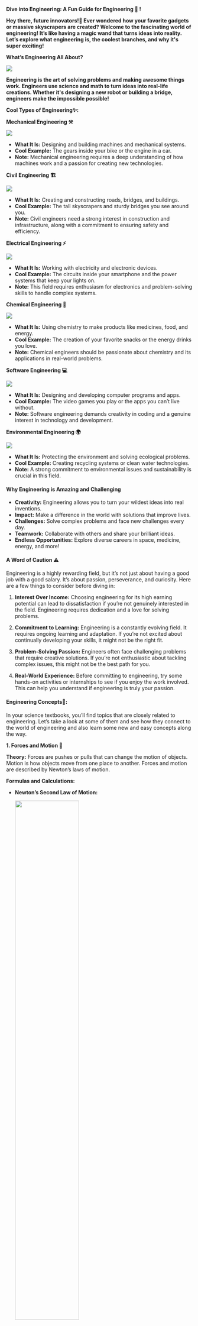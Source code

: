 **Dive into Engineering: A Fun Guide for Engineering 🚀 \!**

**Hey there, future innovators\!🌟 Ever wondered how your favorite gadgets or massive skyscrapers are created? Welcome to the fascinating world of engineering\! It’s like having a magic wand that turns ideas into reality. Let’s explore what engineering is, the coolest branches, and why it's super exciting\!**

**What’s Engineering All About?**

<img src="Images/image 1.png">

**Engineering is the art of solving problems and making awesome things work. Engineers use science and math to turn ideas into real-life creations. Whether it's designing a new robot or building a bridge, engineers make the impossible possible\!**

**Cool Types of Engineering✨:**

**Mechanical Engineering ⚒️**

<img src="Images/image 2.png">

- **What It Is:** Designing and building machines and mechanical systems.
- **Cool Example:** The gears inside your bike or the engine in a car.
- **Note:** Mechanical engineering requires a deep understanding of how machines work and a passion for creating new technologies.

**Civil Engineering 🏗️**

<img src="Images/image 3.png">

- **What It Is:** Creating and constructing roads, bridges, and buildings.
- **Cool Example:** The tall skyscrapers and sturdy bridges you see around you.
- **Note:** Civil engineers need a strong interest in construction and infrastructure, along with a commitment to ensuring safety and efficiency.

**Electrical Engineering ⚡**

<img src="Images/image 4.png">

- **What It Is:** Working with electricity and electronic devices.
- **Cool Example:** The circuits inside your smartphone and the power systems that keep your lights on.
- **Note:** This field requires enthusiasm for electronics and problem-solving skills to handle complex systems.

**Chemical Engineering 🧪**

<img src="Images/image 5.png">

- **What It Is:** Using chemistry to make products like medicines, food, and energy.
- **Cool Example:** The creation of your favorite snacks or the energy drinks you love.
- **Note:** Chemical engineers should be passionate about chemistry and its applications in real-world problems.

**Software Engineering 💻**

<img src="Images/image 6.png">

- **What It Is:** Designing and developing computer programs and apps.
- **Cool Example:** The video games you play or the apps you can’t live without.
- **Note:** Software engineering demands creativity in coding and a genuine interest in technology and development.

**Environmental Engineering 🌍**

<img src="Images/image 7.png">

- **What It Is:** Protecting the environment and solving ecological problems.
- **Cool Example:** Creating recycling systems or clean water technologies.
- **Note:** A strong commitment to environmental issues and sustainability is crucial in this field.

#### **Why Engineering is Amazing and Challenging**

- **Creativity:** Engineering allows you to turn your wildest ideas into real inventions.
- **Impact:** Make a difference in the world with solutions that improve lives.
- **Challenges:** Solve complex problems and face new challenges every day.
- **Teamwork:** Collaborate with others and share your brilliant ideas.
- **Endless Opportunities:** Explore diverse careers in space, medicine, energy, and more\!

#### **A Word of Caution ⚠️**

####

Engineering is a highly rewarding field, but it’s not just about having a good job with a good salary. It’s about passion, perseverance, and curiosity. Here are a few things to consider before diving in:

1. **Interest Over Income:** Choosing engineering for its high earning potential can lead to dissatisfaction if you’re not genuinely interested in the field. Engineering requires dedication and a love for solving problems.

1. **Commitment to Learning:** Engineering is a constantly evolving field. It requires ongoing learning and adaptation. If you’re not excited about continually developing your skills, it might not be the right fit.

1. **Problem-Solving Passion:** Engineers often face challenging problems that require creative solutions. If you’re not enthusiastic about tackling complex issues, this might not be the best path for you.

1. **Real-World Experience:** Before committing to engineering, try some hands-on activities or internships to see if you enjoy the work involved. This can help you understand if engineering is truly your passion.

#### **Engineering Concepts📑:**

In your science textbooks, you’ll find topics that are closely related to engineering. Let’s take a look at some of them and see how they connect to the world of engineering and also learn some new and easy concepts along the way.

**1\. Forces and Motion 🌌**

**Theory:** Forces are pushes or pulls that can change the motion of objects. Motion is how objects move from one place to another. Forces and motion are described by Newton’s laws of motion.

**Formulas and Calculations:**

- **Newton’s Second Law of Motion:**

  <img src="Images/image 8.png" width="60%">

  - **F** is the force applied (in Newtons, N)
  - **m** is the mass of the object (in kilograms, kg)
  - **a** is the acceleration (in meters per second squared, m/s²)

  Example: If you push a cart with a force of 10 N and the cart has a mass of 2 kg, the acceleration is 10N/ 2 kg \= 5 m/s2

- **Gravity Force:**

  <img src="Images/image 9.png" width="40%">

  - **g** is the acceleration due to gravity (approximately 9.8 m/s² on Earth)

  Example: A book with a mass of 1 kg has a gravitational force of 1 kg×9.8 m/s2 \= 9.8 N.

- **Friction Force:**

  <img src="Images/image 10.png" width="50%">

  - **μ** is the coefficient of friction
  - **N** is the normal force (the force perpendicular to the surface)

  Example: If the coefficient of friction is 0.5 and the normal force is 10 N, the frictional force is 0.5×10 N=5 N.

         **Distance Covered with Constant Motion:**

<img src="Images/image 11.png" width="50%">

- **d** is the distance covered (in meters, m)
- **v** is the velocity (in meters per second, m/s)
- **t** is the time (in seconds, s)

       Example: If a car travels at 20 m/s for 10 seconds, the distance covered is

       20 m/s×10 s \= 200 m.

        **Distance Covered with Uniform Acceleration:**

<img src="Images/image 12.png" width="50%">

- **v_i** is the initial velocity (in m/s)
- **a** is the acceleration (in m/s²)
- **t** is the time (in seconds, s)

<Img src="Images/image 13.png" width="90%">

**Engineering Connection:** Engineers use these principles to design and test machines, vehicles, and structures to ensure they work safely and efficiently.

**2\. Simple Machines ⚙️🔧**

**Theory:** Simple machines make work easier by allowing us to apply less force to move objects. They include levers, pulleys, inclined planes, screws, wedges, and gears.

### **Understanding Mechanical Advantage: Making Work Easier**

**Mechanical Advantage (MA)** is a concept used to describe how simple machines make work easier. It measures the factor by which a machine multiplies the force applied to it, allowing you to lift or move a heavier load with less effort.

#### **What is Mechanical Advantage?**

Mechanical Advantage tells us how much a machine increases the force you apply. In simple terms, it’s a way of figuring out how effective a machine is at helping you move or lift things.

**Formulas and Calculations:**

- **Effort Arm and Load Arm:** In a lever, the effort arm is the distance from the fulcrum (pivot point) to where you apply force. The load arm is the distance from the fulcrum to the point where the load (object to be moved) is located.

  1. **Effort Arm:** The part of the lever where you apply your force. The longer this arm, the less force you need to lift the load.
  1. **Load Arm:** The part of the lever where the load is placed. The shorter this arm, the more force you need to lift the load.

- **Mechanical Advantage (MA) for Levers:**

  <p>
    <img src="Images/image 14.png" width="50%">
    <img src="Images/image 15.png">
  </p>

  Example: If a seesaw has an effort arm of 2 meters and a load arm of 1 meter, the mechanical advantage is 2 m / 1 m \= 2\. This means you can lift a load with half the force by using this lever.

- **Mechanical Advantage for Pulleys:** A pulley is a device that can increase the magnitude of an effort force. There are many types of pulleys and the mechanical advantages also vary for each of them.

### **Without Pulley**

<img src="Images/image 16.png">

With no pulley \- the effort force is _similar_ to the load \- in opposite direction.

_S \= F                                  (1)_

_where_

_S \= effort force (N, lb)_

_F \= load (N, lb)_

So, the mechanical advantage will be 1

### **Single Pulley**

#### **Fixed Pulley**

<img src="Images/image 17.png">

With a single fixed pulley the effort force is _similar_ (or more due to efficiency loss) to the load.

_S \= F                                (2)_

The advantage with the single fixed pulley is that the direction of force is changed \- it is possible to pull down instead of lifting up.

So, the mechanical advantage will be 1

#### **Movable Pulley**

<img src="Images/image 18.png">

With a single moveable pulley the effort force is _half_ (or more due to efficiency loss) of the load.

_S \= 1/2 F                                (3)_

So the mechanical advantage will be 2

### **Combined Pulleys**

<img src="Images/image 19.png">

With a combined moveable pulley as above \- the effort force is _half_ (or more due to efficiency loss) of the load.

_S \= 1/2 F                               (4)_

Here, the mechanical advantage will be 2

To understand the concept of mechanical advantages in pulleys we can see this picture:

<img src="Images/image 20.png">

This demonstrates a few pulley setups. First, we’ll look at pulley system 1\. This is a simple pulley, and in order to keep a weight pulling with 100 N of force up in the air, you have to pull with 100 N. This is because all of the weight of the block creates a tension on that one single rope, and you have to pull with the same force. Since the ratio between weight force and the required force is 1:1, the mechanical advantage is 1\. Pretty easy.

Now in pulley system 2, we’ve added another pulley, one that moves with the weight. Notice how the 100 N force of the weight has been split in two by the presence of two ends of the rope to support the weight instead of just one. The system still balances out, 50+50–100=0, only now half of the tension is diverted to the ceiling, and you only have to pull with 50 N of force to lift 100 N. With a force ratio of 2:1 this time around, you have a mechanical advantage of 2\.

Again, with pulley system 3, we have divided up the force of the weight, but this time, by adding a third pulley and hooking the rope directly on the second pulley, it’s split into thirds. As you probably guessed, this gives us a mechanical advantage of 3\.

**So, Mechanical Advantage for Pulleys** \= The **number of loops of the rope**.

- **Efficiency:** **Efficiency is denoted by η.**

  <img src="Images/image 21.png" width="40%">

<Img src="Images/image 22.png">

**Engineering Connection:** Engineers use simple machines to create complex tools and systems. For instance, cranes use pulleys to lift heavy objects with less effort.

**3\. Energy 🔋**

**Theory:** Energy is the ability to do work. It comes in various forms such as kinetic (energy of motion), potential (stored energy), and thermal (heat energy). Energy cannot be created or destroyed, only transformed from one form to another.

**Formulas and Calculations:**

- **Kinetic Energy (KE):**

  <img src="Images/image 23.png">

  - **m** is mass (in kg)
  - **v** is velocity (in m/s)

  <img src="Images/image 24.png">

- **Potential Energy (PE):**

  <img src="Images/image 25.png">

  - **m** is mass (in kg)
  - **g** is gravitational acceleration (9.8 m/s²)
  - **h** is height (in meters)

  Example: A book with a mass of 2 kg on a shelf 5 meters high has a potential energy of 2 kg × 9.8 m/s2 × 5 m= 98 J.

  **Energy Conservation:** The total energy in a closed system remains constant.

**Engineering Connection:** Engineers use these principles to design energy-efficient systems, such as power plants and renewable energy sources, ensuring optimal energy use and conservation.

**4\. Work and Power 💪 ⚡**

**Theory:** Work is done when a force moves an object over a distance. Power is the rate at which work is done.

**Formulas and Calculations:**

- **Work:**

  <img src="Images/image 26.png">

  - **W** is the work (in J)
  - **F** is the force (in N)
  - **d** is the distance (in m)

  Example: If you push a box with a force of 10 N over a distance of 5 meters, the work done is 10 N × 5 m=50 J.

- **Power:**

  <p>
    <img src="Images/image 27.jpg">
    <img src="Images/image 28.png">
  </p>

  - **P** is the power (in W)
  - **W** is the work done (in J)
  - **t** is the time (in s)

  Example: If you do 100 J of work in 10 seconds, the power is 100 J10 s \= 10 W

**Engineering Connection:** Engineers calculate work and power to design machinery, engines, and energy systems that perform tasks efficiently and effectively.

### **Final Thoughts and Conclusion:**

Engineering is an extraordinary field that merges creativity, problem-solving, and technology. By linking the concepts you're learning in your science classes to real-world applications, you’ll realize that these aren’t just abstract ideas but essential tools for shaping and enhancing our world.

**Engineering is more than just solving technical problems; it’s about harnessing a genuine interest and passion for improving lives and making things work better.** As you explore engineering, whether through designing a new app, constructing a bridge, or developing innovative solutions, remember that the journey can be incredibly rewarding if it aligns with what excites you.

The principles you encounter in science—such as forces, energy, and chemical reactions—are foundational to engineering. They help you understand how things work and how you can apply this knowledge to create meaningful and practical solutions.

So, keep exploring and experimenting with what fascinates you the most. Engineering offers endless opportunities to turn ideas into reality and make a significant impact. Embrace the adventure, stay curious, and follow your passion. You might just be the next great engineer inventing something amazing that changes the world\!

By diving into engineering, you're not just learning about technology and science; you're stepping into a world where your creativity and problem-solving skills can lead to groundbreaking innovations. The future is full of possibilities, and your journey in engineering could be the key to discovering something truly incredible.
